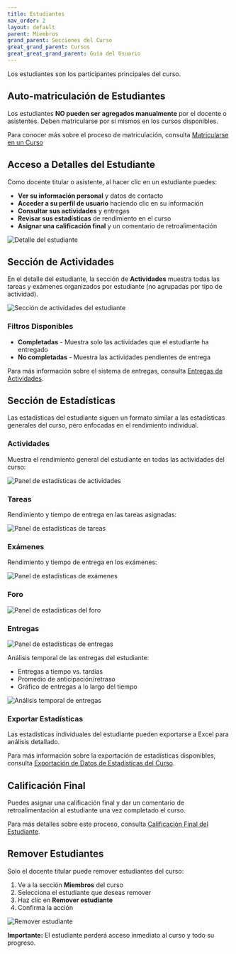 ```yaml
---
title: Estudiantes
nav_order: 2
layout: default
parent: Miembros
grand_parent: Secciones del Curso
great_grand_parent: Cursos
great_great_grand_parent: Guía del Usuario
---
```


Los estudiantes son los participantes principales del curso.

## Auto-matriculación de Estudiantes

Los estudiantes **NO pueden ser agregados manualmente** por el docente o asistentes. Deben matricularse por sí mismos en los cursos disponibles.

Para conocer más sobre el proceso de matriculación, consulta [Matricularse en un Curso](../../../join)

## Acceso a Detalles del Estudiante

Como docente titular o asistente, al hacer clic en un estudiante puedes:

- **Ver su información personal** y datos de contacto
- **Acceder a su perfil de usuario** haciendo clic en su información
- **Consultar sus actividades** y entregas
- **Revisar sus estadísticas** de rendimiento en el curso
- **Asignar una calificación final** y un comentario de retroalimentación

![Detalle del estudiante]({{site.baseurl}}/assets/user/courses/participants/student_detials.png)

## Sección de Actividades

En el detalle del estudiante, la sección de **Actividades** muestra todas las tareas y exámenes organizados por estudiante (no agrupadas por tipo de actividad).

![Sección de actividades del estudiante]({{site.baseurl}}/assets/user/courses/participants/student_submissions.png)

### Filtros Disponibles

- **Completadas** - Muestra solo las actividades que el estudiante ha entregado
- **No completadas** - Muestra las actividades pendientes de entrega

Para más información sobre el sistema de entregas, consulta [Entregas de Actividades](../../activities).

## Sección de Estadísticas

Las estadísticas del estudiante siguen un formato similar a las estadísticas generales del curso, pero enfocadas en el rendimiento individual.

### Actividades

Muestra el rendimiento general del estudiante en todas las actividades del curso:

![Panel de estadísticas de actividades]({{site.baseurl}}/assets/user/courses/participants/activities_panel.png)

### Tareas

Rendimiento y tiempo de entrega en las tareas asignadas:

![Panel de estadísticas de tareas]({{site.baseurl}}/assets/user/courses/participants/student_tasks_panel.png)

### Exámenes

Rendimiento y tiempo de entrega en los exámenes:

![Panel de estadísticas de exámenes]({{site.baseurl}}/assets/user/courses/participants/student_exams_panel.png)

### Foro

![Panel de estadísticas del foro]({{site.baseurl}}/assets/user/courses/participants/student_forum_panel.png)

### Entregas

![Panel de estadísticas de entregas]({{site.baseurl}}/assets/user/courses/participants/student_submissions.png)

Análisis temporal de las entregas del estudiante:

- Entregas a tiempo vs. tardías
- Promedio de anticipación/retraso
- Gráfico de entregas a lo largo del tiempo

![Análisis temporal de entregas]({{site.baseurl}}/assets/user/courses/participants/student_submission_temporal_analysis.png)

### Exportar Estadísticas

Las estadísticas individuales del estudiante pueden exportarse a Excel para análisis detallado.

Para más información sobre la exportación de estadísticas disponibles, consulta [Exportación de Datos de Estadísticas del Curso](../../statistics/#exportación-de-datos).

## Calificación Final

Puedes asignar una calificación final y dar un comentario de retroalimentación al estudiante una vez completado el curso.

Para más detalles sobre este proceso, consulta [Calificación Final del Estudiante](../../../course_grades/#establecer-la-calificación-final).

## Remover Estudiantes

Solo el docente titular puede remover estudiantes del curso:

1. Ve a la sección **Miembros** del curso
2. Selecciona el estudiante que deseas remover
3. Haz clic en **Remover estudiante**
4. Confirma la acción

![Remover estudiante]({{site.baseurl}}/assets/user/courses/participants/remove_student.png)

**Importante:** El estudiante perderá acceso inmediato al curso y todo su progreso.
